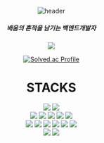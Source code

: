 <div align="center">

![header](https://capsule-render.vercel.app/api?type=cylinder&color=000000&height=150&section=header&text=PYEONSSI's&nbsp;Github&fontColor=ffffff&fontSize=50&animation=fadeIn&fontAlignY=55&desc=%20&descAlignY=62&descAlign=62)

  <h5>배움의 흔적을 남기는 백엔드개발자 </h5>
 

<img src="https://img.shields.io/badge/Instargram-E4405F?style=for-the-badge&logo=Instargram&logoColor=white">
  
[![Solved.ac Profile](http://mazassumnida.wtf/api/v2/generate_badge?boj=big9810)](https://solved.ac/big9810/)
  
  
  
<div align=center><h1> STACKS</h1></div>
</div>
<div align="center">
<img src="https://img.shields.io/badge/java-007396?style=for-the-badge&logo=java&logoColor=white">
<img src="https://img.shields.io/badge/python-3776AB?style=for-the-badge&logo=python&logoColor=white"> 
 <br>
<img src="https://img.shields.io/badge/Spring-6DB33F?style=for-the-badge&logo=Spring&logoColor=white">
<img src="https://img.shields.io/badge/springboot-6DB33F?style=for-the-badge&logo=springboot&logoColor=white">
<img src="https://img.shields.io/badge/apache tomcat-F8DC75?style=for-the-badge&logo=apachetomcat&logoColor=white">
<img src="https://img.shields.io/badge/gradle-02303A?style=for-the-badge&logo=gradle&logoColor=white">
<img src="https://img.shields.io/badge/Postman-FF6C37?style=for-the-badge&logo=Postman&logoColor=white">
  
  
 <br>
<img src="https://img.shields.io/badge/Jenkins-D24939?style=for-the-badge&logo=Jenkins&logoColor=white">
<img src="https://img.shields.io/badge/SonaQube-4E9BCD?style=for-the-badge&logo=SonarQube&logoColor=white">
<img src="https://img.shields.io/badge/Prometheus-E6522C?style=for-the-badge&logo=Prometheus&logoColor=white">
<img src="https://img.shields.io/badge/InfluxDB-22ADF6?style=for-the-badge&logo=InfluxDB&logoColor=white">
<img src="https://img.shields.io/badge/Grafana-F46800?style=for-the-badge&logo=Grafana&logoColor=white">
<img src="https://img.shields.io/badge/Harbor-60B932?style=for-the-badge&logo=Harbor&logoColor=white">
  
 <br> 
<img src="https://img.shields.io/badge/github-181717?style=for-the-badge&logo=github&logoColor=white">
<img src="https://img.shields.io/badge/git-F05032?style=for-the-badge&logo=git&logoColor=white">
  
</div>

